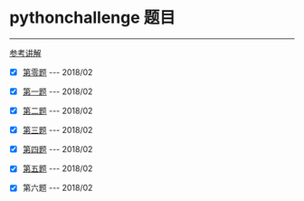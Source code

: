# pythonchallenge 题目

---

[参考讲解](http://www.kongwiki.online/%E6%8A%80%E6%9C%AF/2018/02/10/pythonchallenge.html)

* [x] [第零题](https://github.com/KongWiKi/pythonchallenge/blob/master/0x00.py)      --- 2018/02
* [x] [第一题](https://github.com/KongWiKi/pythonchallenge/blob/master/0x01.py)      --- 2018/02
* [x] [第二题](https://github.com/KongWiKi/pythonchallenge/blob/master/0x02.py)      --- 2018/02
* [x] [第三题](https://github.com/KongWiKi/pythonchallenge/blob/master/0x03.py)      --- 2018/02
* [x] [第四题](https://github.com/KongWiKi/pythonchallenge/blob/master/0x04.py)      --- 2018/02
* [x] [第五题](https://github.com/KongWiKi/pythonchallenge/blob/master/0x05.py)      --- 2018/02
* [x] 第六题      --- 2018/02


